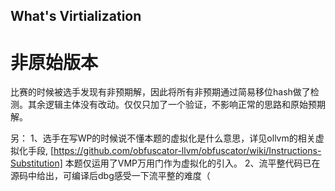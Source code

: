 ## What's Virtialization
# 非原始版本
比赛的时候被选手发现有非预期解，因此将所有非预期通过简易移位hash做了检测。其余逻辑主体没有改动。仅仅只加了一个验证，不影响正常的思路和原始预期解。

另：
1、选手在写WP的时候说不懂本题的虚拟化是什么意思，详见ollvm的相关虚拟化手段, [https://github.com/obfuscator-llvm/obfuscator/wiki/Instructions-Substitution] 本题仅运用了VMP万用门作为虚拟化的引入。
2、流平整代码已在源码中给出，可编译后dbg感受一下流平整的难度（
